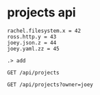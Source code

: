 # projects api

```unison
rachel.filesystem.x = 42
ross.http.y = 43
joey.json.z = 44
joey.yaml.zz = 45
```

```ucm
.> add
```

```api
GET /api/projects

GET /api/projects?owner=joey
```
